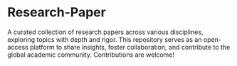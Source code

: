 # Research-Paper
A curated collection of research papers across various disciplines, exploring topics with depth and rigor. This repository serves as an open-access platform to share insights, foster collaboration, and contribute to the global academic community. Contributions are welcome!
